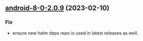 

## [android-8-0-2.0.9](https://github.com/succelle/charts/compare/android-8-0-2.0.8...android-8-0-2.0.9) (2023-02-10)

### Fix

- ensure new helm deps repo is used in latest releases as well.
  
  